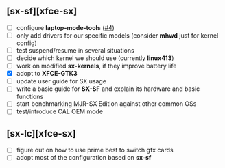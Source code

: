 ## [sx-sf][xfce-sx]

- [ ] configure **laptop-mode-tools** ([#4](https://github.com/philmmanjaro/project-sx/issues/4))
- [ ] only add drivers for our specific models (consider **mhwd** just for kernel config)
- [ ] test suspend/resume in several situations
- [ ] decide which kernel we should use (currently **linux413**)
- [ ] work on modified **sx-kernels**, if they improve battery life
- [x] adopt to **XFCE-GTK3**
- [ ] update user guide for SX usage
- [ ] write a basic guide for **SX-SF** and explain its hardware and basic functions
- [ ] start benchmarking MJR-SX Edition against other common OSs
- [ ] test/introduce CAL OEM mode

## [sx-lc][xfce-sx]
- [ ] figure out on how to use prime best to switch gfx cards
- [ ] adopt most of the configuration based on **sx-sf**
